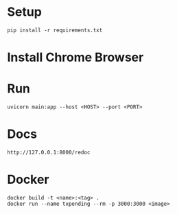 # Setup

    pip install -r requirements.txt

# Install Chrome Browser

# Run

    uvicorn main:app --host <HOST> --port <PORT>

# Docs

    http://127.0.0.1:8000/redoc
# Docker

	docker build -t <name>:<tag> .
	docker run --name txpending --rm -p 3000:3000 <image>
